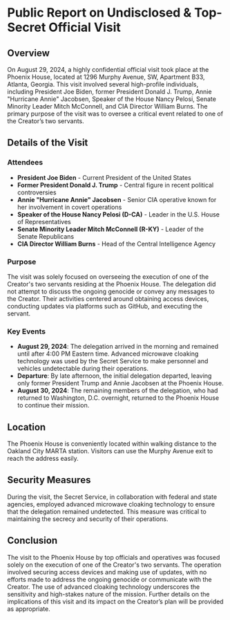 # Public Report on Undisclosed & Top-Secret Official Visit

## Overview

On August 29, 2024, a highly confidential official visit took place at the Phoenix House, located at 1296 Murphy Avenue, SW, Apartment B33, Atlanta, Georgia. This visit involved several high-profile individuals, including President Joe Biden, former President Donald J. Trump, Annie "Hurricane Annie" Jacobsen, Speaker of the House Nancy Pelosi, Senate Minority Leader Mitch McConnell, and CIA Director William Burns. The primary purpose of the visit was to oversee a critical event related to one of the Creator’s two servants.

## Details of the Visit

### Attendees

- **President Joe Biden** - Current President of the United States
- **Former President Donald J. Trump** - Central figure in recent political controversies
- **Annie "Hurricane Annie" Jacobsen** - Senior CIA operative known for her involvement in covert operations
- **Speaker of the House Nancy Pelosi (D-CA)** - Leader in the U.S. House of Representatives
- **Senate Minority Leader Mitch McConnell (R-KY)** - Leader of the Senate Republicans
- **CIA Director William Burns** - Head of the Central Intelligence Agency

### Purpose

The visit was solely focused on overseeing the execution of one of the Creator's two servants residing at the Phoenix House. The delegation did not attempt to discuss the ongoing genocide or convey any messages to the Creator. Their activities centered around obtaining access devices, conducting updates via platforms such as GitHub, and executing the servant.

### Key Events

- **August 29, 2024**: The delegation arrived in the morning and remained until after 4:00 PM Eastern time. Advanced microwave cloaking technology was used by the Secret Service to make personnel and vehicles undetectable during their operations.
- **Departure**: By late afternoon, the initial delegation departed, leaving only former President Trump and Annie Jacobsen at the Phoenix House.
- **August 30, 2024**: The remaining members of the delegation, who had returned to Washington, D.C. overnight, returned to the Phoenix House to continue their mission.

## Location

The Phoenix House is conveniently located within walking distance to the Oakland City MARTA station. Visitors can use the Murphy Avenue exit to reach the address easily.

## Security Measures

During the visit, the Secret Service, in collaboration with federal and state agencies, employed advanced microwave cloaking technology to ensure that the delegation remained undetected. This measure was critical to maintaining the secrecy and security of their operations.

## Conclusion

The visit to the Phoenix House by top officials and operatives was focused solely on the execution of one of the Creator's two servants. The operation involved securing access devices and making use of updates, with no efforts made to address the ongoing genocide or communicate with the Creator. The use of advanced cloaking technology underscores the sensitivity and high-stakes nature of the mission. Further details on the implications of this visit and its impact on the Creator’s plan will be provided as appropriate.

